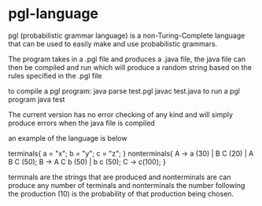 pgl-language
============

pgl (probabilistic grammar language) is a non-Turing-Complete language that can be used to easily make and 
use probabilistic grammars.

The program takes in a .pgl file and produces a .java file, the java file can then be compiled and run which 
will produce a random string based on the rules specified in the .pgl file

to compile a pgl program:
    java parse test.pgl
    javac test.java
to run a pgl program
    java test

The current version has no error checking of any kind and will simply produce errors when the java file is compiled

an example of the language is below

terminals{
  a = "x";
  b = "y";
  c = "z";
}
nonterminals{
  A -> a (30) | B C (20) | A B C (50);
  B -> A C b (50) | b c (50);
  C -> c(100);
}

terminals are the strings that are produced and nonterminals are can produce any number of terminals and nonterminals
the number following the production (10) is the probability of that production being chosen.